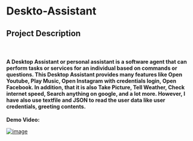 # Deskto-Assistant
<h2>Project Description</h2><br/>
<h4>	A Desktop Assistant or personal assistant is a software agent that can perform tasks or services for an individual based on commands or questions.
	This Desktop Assistant provides many features like Open Youtube, Play Music, Open Instagram with credentials login, Open Facebook.
	In addition, that it is also Take Picture, Tell Weather, Check internet speed, Search anything on google, and a lot more.
	However, I have also use textfile and JSON to read the user data like user credentials, greeting contents.</h4>
  
 <b>Demo Video:</b>
 
 <a href="https://www.youtube.com/embed/6YqSKRUUtZE">
 <img src="file/thub.png" alt="image">
</a>
